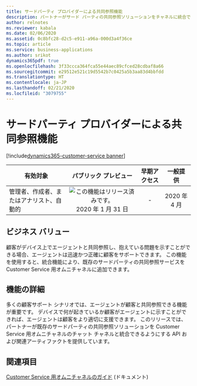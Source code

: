```yaml
---
title: サードパーティ プロバイダーによる共同参照機能
description: パートナーがサード パーティの共同参照ソリューションをチャネルに統合できるようにするフレームワーク。
author: relnotes
ms.reviewer: kabala
ms.date: 02/06/2020
ms.assetid: 0c8bfc28-d2c5-e911-a96a-000d3a4f36ce
ms.topic: article
ms.service: business-applications
ms.author: srikot
dynamics365pdf: true
ms.openlocfilehash: 3f33ccca364fca55e44aec89cfced28cdbaf8a66
ms.sourcegitcommit: e29512e521c19d5542b7c0425a5b3aa83d4bbfdd
ms.translationtype: HT
ms.contentlocale: ja-JP
ms.lasthandoff: 02/21/2020
ms.locfileid: "3079755"
---
```

# <a name="co-browse-capabilities-through-third-party-providers"></a>サードパーティ プロバイダーによる共同参照機能
[!include[dynamics365-customer-service banner](../includes/dynamics365-customer-service.md)]

| 有効対象    |  パブリック プレビュー | 早期アクセス | 一般提供 | 
| ---------- | :----------: |:----------: |:----------: |
|管理者、作成者、またはアナリスト、自動的|![この機能はリリース済みです。](/dynamics365-release-plan/media/green-checkmark.png "この機能はリリース済みです。") 2020 年 1 月 31 日|-| 2020 年 4 月|


## <a name="business-value"></a>ビジネス バリュー
<!-- bv start -->
顧客がデバイス上でエージェントと共同参照し、抱えている問題を示すことができる場合、エージェントは迅速かつ正確に顧客をサポートできます。 この機能を使用すると、統合機能により、既存のサードパーティの共同参照サービスを Customer Service 用オムニチャネルに追加できます。
<!-- bv end -->



## <a name="feature-details"></a>機能の詳細
<!--feature detail start -->
多くの顧客サポート シナリオでは、エージェントが顧客と共同参照できる機能が重要です。 デバイスで何が起きているか顧客がエージェントに示すことができれば、エージェントは顧客をより適切に支援できます。 このリリースでは、パートナーが既存のサードパーティの共同参照ソリューションを Customer Service 用オムニチャネルのチャット チャネルと統合できるようにする API および関連アーティファクトを提供しています。
<!--feature detail end -->










## <a name="see-also"></a>関連項目

[Customer Service 用オムニチャネルのガイド](https://docs.microsoft.com/dynamics365/omnichannel/omnichannel-customer-service-guide) (ドキュメント)
